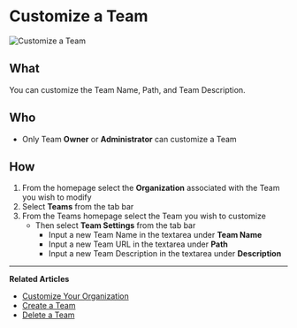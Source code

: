 # Customize a Team 

![Customize a Team](https://github.com/stoplightio/docs/blob/develop/assets/gifs/teamcustom.gif?raw=true)

## What 

You can customize the Team Name, Path, and Team Description. 

## Who 

* Only Team **Owner** or **Administrator** can customize a Team

## How

1. From the homepage select the **Organization** associated with the Team you wish to modify 
2. Select **Teams** from the tab bar 
3. From the Teams homepage select the Team you wish to customize
      * Then select **Team Settings** from the tab bar 
          * Input a new Team Name in the textarea under **Team Name**
          * Input a new Team URL in the textarea under **Path**
          * Input a new Team Description in the textarea under **Description**   

---
**Related Articles**
- [Customize Your Organization](/platform/organizations/customize)
- [Create a Team](/platform/organizations/teams/create-team)
- [Delete a Team](/platform/organizations/teams/delete)
